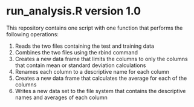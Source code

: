 run_analysis.R version 1.0
=====================

This repository contains one script with one function that performs the following operations:

1) Reads the two files containing the test and training data
2) Combines the two files using the rbind command
3) Creates a new data frame that limits the columns to only the columns that contain mean or standard deviation calculations
4) Renames each column to a descriptive name for each column
5) Creates a new data frame that calculates the average for each of the columns
6) Writes a new data set to the file system that contains the descriptive names and averages of each column
